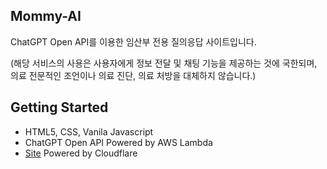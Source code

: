 ## Mommy-AI

ChatGPT Open API를 이용한 임산부 전용 질의응답 사이트입니다.

(해당 서비스의 사용은 사용자에게 정보 전달 및 채팅 기능을 제공하는 것에 국한되며, 
의료 전문적인 조언이나 의료 진단, 의료 처방을 대체하지 않습니다.)

## Getting Started 

- HTML5, CSS, Vanila Javascript
- ChatGPT Open API Powered by AWS Lambda
- [Site](https://mommyhelp.me/) Powered by Cloudflare
